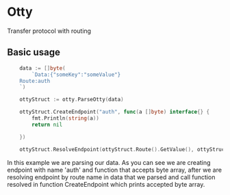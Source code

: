 # Otty
Transfer protocol with routing
## Basic usage
```go
	data := []byte(
		`Data:{"someKey":"someValue"}
	Route:auth
	`)

	ottyStruct := otty.ParseOtty(data)

	ottyStruct.CreateEndpoint("auth", func(a []byte) interface{} {
		fmt.Println(string(a))
		return nil

	})

	ottyStruct.ResolveEndpoint(ottyStruct.Route().GetValue(), ottyStruct.Data().GetValue())
  ```
In this example we are parsing our data. As you can see we are creating endpoint with name 'auth' and function that accepts byte array, after we are resolving endpoint by route name in data that we parsed and call function resolved in function CreateEndpoint which prints accepted byte array.
